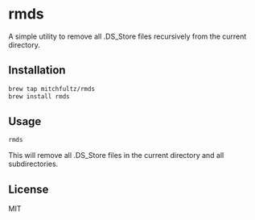 # rmds

A simple utility to remove all .DS_Store files recursively from the current directory.

## Installation

```bash
brew tap mitchfultz/rmds
brew install rmds
```

## Usage

```bash
rmds
```

This will remove all .DS_Store files in the current directory and all subdirectories.

## License

MIT